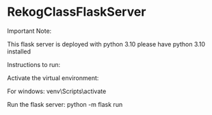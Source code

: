 # RekogClassFlaskServer

Important Note:

This flask server is deployed with python 3.10 please have python 3.10 installed

Instructions to run:

Activate the virtual environment:

For windows:
venv\Scripts\activate

Run the flask server:
python -m flask run